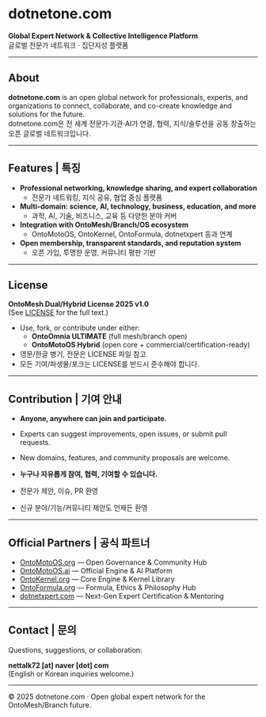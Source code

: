 # dotnetone.com

**Global Expert Network & Collective Intelligence Platform**  
글로벌 전문가 네트워크 · 집단지성 플랫폼

---

## About

**dotnetone.com** is an open global network for professionals, experts, and organizations to connect, collaborate, and co-create knowledge and solutions for the future.  
dotnetone.com은 전 세계 전문가·기관·AI가 연결, 협력, 지식/솔루션을 공동 창출하는 오픈 글로벌 네트워크입니다.

---

## Features | 특징

- **Professional networking, knowledge sharing, and expert collaboration**
  - 전문가 네트워킹, 지식 공유, 협업 중심 플랫폼
- **Multi-domain: science, AI, technology, business, education, and more**
  - 과학, AI, 기술, 비즈니스, 교육 등 다양한 분야 커버
- **Integration with OntoMesh/Branch/OS ecosystem**
  - OntoMotoOS, OntoKernel, OntoFormula, dotnetxpert 등과 연계
- **Open membership, transparent standards, and reputation system**
  - 오픈 가입, 투명한 운영, 커뮤니티 평판 기반

---

## License

**OntoMesh Dual/Hybrid License 2025 v1.0**  
(See [LICENSE](./LICENSE) for the full text.)

- Use, fork, or contribute under either:
  - **OntoOmnia ULTIMATE** (full mesh/branch open)
  - **OntoMotoOS Hybrid** (open core + commercial/certification-ready)
- 영문/한글 병기, 전문은 LICENSE 파일 참고
- 모든 기여/파생물/포크는 LICENSE를 반드시 준수해야 합니다.

---

## Contribution | 기여 안내

- **Anyone, anywhere can join and participate.**
- Experts can suggest improvements, open issues, or submit pull requests.
- New domains, features, and community proposals are welcome.

- **누구나 자유롭게 참여, 협력, 기여할 수 있습니다.**
- 전문가 제안, 이슈, PR 환영
- 신규 분야/기능/커뮤니티 제안도 언제든 환영

---

## Official Partners | 공식 파트너

- [OntoMotoOS.org](https://ontomotoos.org) — Open Governance & Community Hub
- [OntoMotoOS.ai](https://ontomotoos.ai) — Official Engine & AI Platform
- [OntoKernel.org](https://ontokernel.org) — Core Engine & Kernel Library
- [OntoFormula.org](https://ontoformula.org) — Formula, Ethics & Philosophy Hub
- [dotnetxpert.com](https://dotnetxpert.com) — Next-Gen Expert Certification & Mentoring

---

## Contact | 문의

Questions, suggestions, or collaboration:

**nettalk72 [at] naver [dot] com**  
(English or Korean inquiries welcome.)

---

&copy; 2025 dotnetone.com · Open global expert network for the OntoMesh/Branch future.
